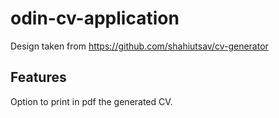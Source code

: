 # odin-cv-application
Design taken from https://github.com/shahiutsav/cv-generator

## Features
Option to print in pdf the generated CV.
